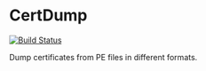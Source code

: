 # CertDump

[![Build Status](https://travis-ci.org/secana/CertDump.svg?branch=master)](https://travis-ci.org/secana/CertDump)

Dump certificates from PE files in different formats.

